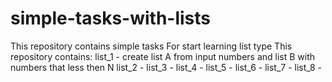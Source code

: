 # simple-tasks-with-lists
This repository contains simple tasks
For start learning list type
This repository contains:
list_1 - create list A from input numbers and list B with numbers that less then N
list_2 -
list_3 -
list_4 -
list_5 -
list_6 -
list_7 -
list_8 -
